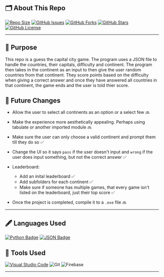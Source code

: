 ## 🗂️ About This Repo
[![Repo Size](https://img.shields.io/github/repo-size/jayden-hobbs/Capital-City-Game?style=for-the-badge&logo=github&logoColor=white&labelColor=black&color=brightgreen)](https://github.com/jayden-hobbs/Capital-City-Game)
[![GitHub Issues](https://img.shields.io/github/issues/jayden-hobbs/Capital-City-Game?style=for-the-badge&logo=github&logoColor=white&labelColor=black&color=0078D4)](https://github.com/jayden-hobbs/Capital-City-Game/issues)
[![GitHub Forks](https://img.shields.io/github/forks/jayden-hobbs/Capital-City-Game?style=for-the-badge&logo=github&logoColor=white&labelColor=black&color=FC6D26)](https://github.com/jayden-hobbs/Capital-City-Game/network)
[![GitHub Stars](https://img.shields.io/github/stars/jayden-hobbs/Capital-City-Game?style=for-the-badge&logo=github&logoColor=white&labelColor=black&color=FFD700)](https://github.com/jayden-hobbs/Capital-City-Game/stargazers)
[![GitHub License](https://img.shields.io/github/license/jayden-hobbs/Capital-City-Game?style=for-the-badge&logo=github&logoColor=white&labelColor=black&color=08C918)](https://github.com/jayden-hobbs/Capital-City-Game/blob/main/LICENSE)


---


## 📝 Purpose

This repo is a guess the capital city game. The program uses a JSON file to handle the countries, their capitals, difficulty and continent. The program then takes in the continent as an input to then give the user random countries from that continent. They score points based on the difficulty when giving a correct answer and once they have answered all countries in that continent, the game ends and the user is told thier score.

## 🔮 Future Changes

- Allow the user to select all continents as an option or a select few 🔜
- Make the experience more aesthetically appealing. Perhaps using tabulate or another imported module 🔜
- Make sure the user can only choose a valid continent and prompt them till they do so ✅
- Change the UI so it says ``pass`` if the user doesn't input and ``wrong`` if the user does input something, but not the correct answer ✅
- Leaderboard:
    - Add an inital leaderboard ✅
    - Add subfolders for each continent ✅
    - Make sure if someone has multiple games, that every game isn't listed on the leaderboard, just their top score ✅

- Once the project is completed, compile it to a ``.exe`` file 🔜


---

## 🖋️ Languages Used

[![Python Badge](https://img.shields.io/badge/-Python-28A745?style=for-the-badge&logo=python&logoColor=white&labelColor=28A745&logoWidth=0&width=200&height=50)](https://www.python.org/)
[![JSON Badge](https://img.shields.io/badge/-JSON-FFA500?style=for-the-badge&logo=json&logoColor=white&labelColor=FFA500&logoWidth=0&width=200&height=50)](https://www.json.org/)



## 🔧 Tools Used
[![Visual Studio Code](https://img.shields.io/badge/-VS%20Code-007ACC?style=for-the-badge&logo=visualstudio&logoColor=white)](https://code.visualstudio.com/)
![Git](https://img.shields.io/badge/-Git-F05032?style=for-the-badge&logo=git&logoColor=white&labelColor=F05032&logoWidth=0&width=200&height=50)
![Firebase](https://img.shields.io/badge/-Firebase-FFCA28?style=for-the-badge&logo=firebase&logoColor=white&labelColor=FFCA28&logoWidth=0&width=200&height=50)

---

